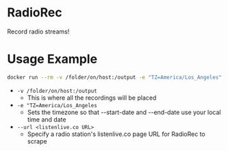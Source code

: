 # RadioRec
Record radio streams!

# Usage Example

```sh
docker run --rm -v /folder/on/host:/output -e "TZ=America/Los_Angeles" kennethstebbins/radiorec:latest --url <listenlive.co URL>
```

- `-v /folder/on/host:/output`
    - This is where all the recordings will be placed
- `-e "TZ=America/Los_Angeles`
    - Sets the timezone so that --start-date and --end-date use your local time and date
- `--url <listenlive.co URL>`
    - Specify a radio station's listenlive.co page URL for RadioRec to scrape